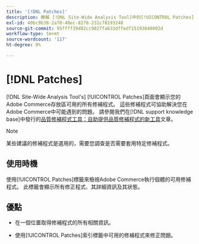 ```yaml
---
title: '[!DNL Patches]'
description: 瞭解 [!DNL Site-Wide Analysis Tool]中的[!UICONTROL Patches]標籤、使用時間及其優點。
exl-id: 40bc9b38-2a70-40ec-8278-231c78193248
source-git-commit: 95ffff39d82cc9027fa633dffedf15193040802d
workflow-type: tm+mt
source-wordcount: '117'
ht-degree: 0%

---
```


# [!DNL Patches]

[!DNL Site-Wide Analysis Tool's] [!UICONTROL Patches]頁面會顯示您的Adobe Commerce存放區可用的所有修補程式。 這些修補程式可協助解決您在Adobe Commerce中可能遇到的問題。 請參閱我們在[!DNL support knowledge base]中發行的[品質修補程式工具：自助提供品質修補程式的新工具](https://support.magento.com/hc/en-us/articles/360047139492)文章。

>[!NOTE]
>
>某些建議的修補程式是選用的，需要您調查是否需要套用特定修補程式。

## 使用時機

使用[!UICONTROL Patches]標籤來檢視Adobe Commerce執行個體的可用修補程式。 此標籤會顯示所有修正程式、其詳細資訊及其狀態。

## 優點

* 在一個位置取得修補程式的所有相關資訊。

* 使用[!UICONTROL Patches]索引標籤中可用的修補程式來修正問題。
